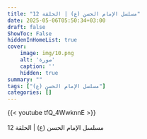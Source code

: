 ```yaml
---
title: "مسلسل الإمام الحسن (ع) | الحلقة 12"
date: 2025-05-06T05:50:34+03:00
draft: false
ShowToc: False
hiddenInHomeList: true
cover:
    image: img/10.png
    alt: 'صورة'
    caption: ''
    hidden: true
summary: ""
tags: ["مسلسل الإمام الحسن (ع)"]
categories: []
---
```


{{< youtube tfQ_4WwknnE >}}  
<br>
مسلسل الإمام الحسن (ع) | الحلقة 12
